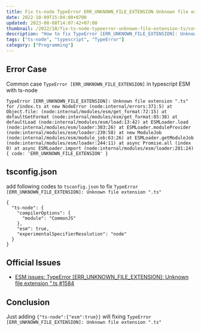 ```yaml
---
title: Fix ts-node TypeError ERR_UNKNOWN_FILE_EXTENSION Unknown file extension .ts
date: 2022-10-09T15:04:00+0700
updated: 2023-08-08T14:07:42+07:00
thumbnail: /2022/10/fix-ts-node-typeerror-unknown-file-extension-ts/cover.png
description: "How to fix TypeError [ERR_UNKNOWN_FILE_EXTENSION]: Unknown file extension .ts"
tags: ["ts-node", "typescript", "TypeError"]
category: ["Programming"]
---
```


## Error Case
Common case `TypeError [ERR_UNKNOWN_FILE_EXTENSION]` in typescript ESM with ts-node
```
TypeError [ERR_UNKNOWN_FILE_EXTENSION]: Unknown file extension ".ts" for /index.ts at new NodeError (node:internal/errors:371:5) at Object.file: (node:internal/modules/esm/get_format:72:15) at defaultGetFormat (node:internal/modules/esm/get_format:85:38) at defaultLoad (node:internal/modules/esm/load:13:42) at ESMLoader.load (node:internal/modules/esm/loader:303:26) at ESMLoader.moduleProvider (node:internal/modules/esm/loader:230:58) at new ModuleJob (node:internal/modules/esm/module_job:63:26) at ESMLoader.getModuleJob (node:internal/modules/esm/loader:244:11) at async Promise.all (index 0) at async ESMLoader.import (node:internal/modules/esm/loader:281:24) { code: 'ERR_UNKNOWN_FILE_EXTENSION' }
```

## tsconfig.json
add following codes to `tsconfig.json` to fix `TypeError [ERR_UNKNOWN_FILE_EXTENSION]: Unknown file extension ".ts"`
```jsonc
{
  "ts-node": {
    "compilerOptions": {
      "module": "CommonJS"
    },
    "esm": true,
    "experimentalSpecifierResolution": "node"
  }
}
```

## Official Issues
- [ESM issues: TypeError [ERR_UNKNOWN_FILE_EXTENSION]: Unknown file extension ".ts #1584](https://github.com/TypeStrong/ts-node/issues/1584)

## Conclusion
Just adding `{"ts-node":{"esm":true}}` will fixing `TypeError [ERR_UNKNOWN_FILE_EXTENSION]: Unknown file extension ".ts"`